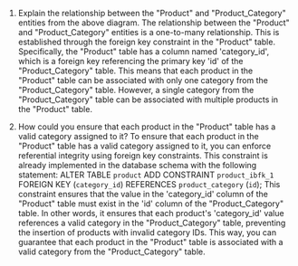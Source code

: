 1. Explain the relationship between the "Product" and "Product_Category" entities from the above diagram.
The relationship between the "Product" and "Product_Category" entities is a one-to-many relationship. This is established through the foreign key constraint in the "Product" table. Specifically, the "Product" table has a column named 'category_id', which is a foreign key referencing the primary key 'id' of the "Product_Category" table. This means that each product in the "Product" table can be associated with only one category from the "Product_Category" table. However, a single category from the "Product_Category" table can be associated with multiple products in the "Product" table.




2. How could you ensure that each product in the "Product" table has a valid category assigned to it?
To ensure that each product in the "Product" table has a valid category assigned to it, you can enforce referential integrity using foreign key constraints. This constraint is already implemented in the database schema with the following statement:
ALTER TABLE `product`
  ADD CONSTRAINT `product_ibfk_1` FOREIGN KEY (`category_id`) REFERENCES `product_category` (`id`);
This constraint ensures that the value in the 'category_id' column of the "Product" table must exist in the 'id' column of the "Product_Category" table. In other words, it ensures that each product's 'category_id' value references a valid category in the "Product_Category" table, preventing the insertion of products with invalid category IDs. This way, you can guarantee that each product in the "Product" table is associated with a valid category from the "Product_Category" table.